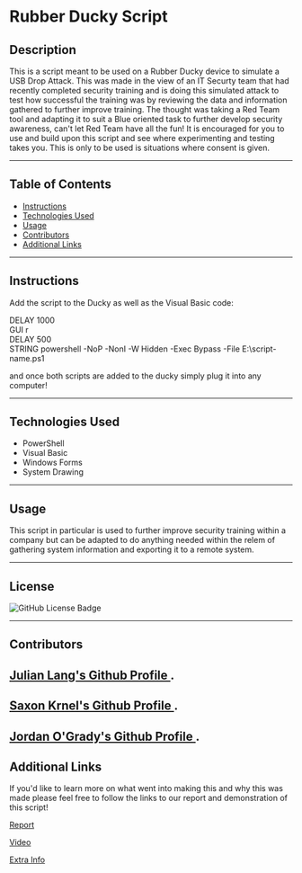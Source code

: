 # **Rubber Ducky Script**

## **Description**

This is a script meant to be used on a Rubber Ducky device to simulate a USB Drop Attack. This was made in the view of an IT Securty team that had recently completed security training and is doing this simulated attack to test how successful the training was by reviewing the data and information gathered to further improve training. The thought was taking a Red Team tool and adapting it to suit a Blue oriented task to further develop security awareness, can't let Red Team have all the fun! It is encouraged for you to use and build upon this script and see where experimenting and testing takes you. This is only to be used is situations where consent is given.

---
## **Table of Contents**
- <a href="#instructions">Instructions</a>
- <a href="#technologies-used">Technologies Used</a>
- <a href="#usage">Usage</a>
- <a href="#contributors">Contributors</a>
- <a href="#additional-links">Additional Links</a>

---
## **Instructions**
Add the script to the Ducky as well as the Visual Basic code:

DELAY 1000  
GUI r  
DELAY 500  
STRING powershell -NoP -NonI -W Hidden -Exec Bypass -File E:\script-name.ps1  

and once both scripts are added to the ducky simply plug it into any computer!


---
## **Technologies Used**

- PowerShell
- Visual Basic
- Windows Forms
- System Drawing

---

## **Usage**

This script in particular is used to further improve security training within a company but can be adapted to do anything needed within the relem of gathering system information and exporting it to a remote system.

---

## **License**

![GitHub License Badge](https://shields.io/badge/license-MIT-green)

---

## **Contributors**

[Julian Lang's Github Profile ](https://github.com/Joulescript).
---
[Saxon Krnel's Github Profile ](https://github.com/BACKFLIPS22).
---
[Jordan O'Grady's Github Profile ](https://github.com/JordanNotAvailable).
---

## **Additional Links**

If you'd like to learn more on what went into making this and why this was made please feel free to follow the links to our report and demonstration of this script!

[Report](https://docs.google.com/document/d/11v9DsLdA6I8pWnMSogHNkjHGFHQrAHn4/edit?usp=sharing&ouid=102308007870382689533&rtpof=true&sd=true)

[Video]()

[Extra Info](https://www.youtube.com/watch?v=xvFZjo5PgG0)